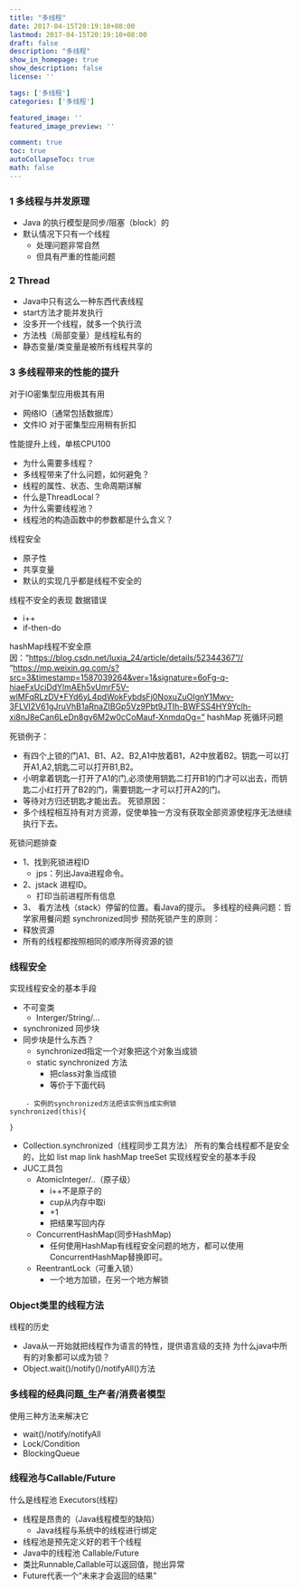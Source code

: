 ```yaml
---
title: "多线程"
date: 2017-04-15T20:19:10+08:00
lastmod: 2017-04-15T20:19:10+08:00
draft: false
description: "多线程"
show_in_homepage: true
show_description: false
license: ''

tags: ['多线程']
categories: ['多线程']

featured_image: ''
featured_image_preview: ''

comment: true
toc: true
autoCollapseToc: true
math: false
---
```


<!--more-->

### 1 多线程与并发原理

- Java 的执行模型是同步/阻塞（block）的
- 默认情况下只有一个线程
    - 处理问题非常自然
    - 但具有严重的性能问题
### 2 Thread
-  Java中只有这么一种东西代表线程
- start方法才能并发执行
- 没多开一个线程，就多一个执行流
- 方法栈（局部变量）是线程私有的
- 静态变量/类变量是被所有线程共享的
### 3 多线程带来的性能的提升
对于IO密集型应用极其有用
- 网络IO（通常包括数据库）
- 文件IO
对于密集型应用稍有折扣

性能提升上线，单核CPU100

- 为什么需要多线程？
- 多线程带来了什么问题，如何避免？
- 线程的属性、状态、生命周期详解
- 什么是ThreadLocal？
- 为什么需要线程池？
- 线程池的构造函数中的参数都是什么含义？

线程安全
- 原子性
- 共享变量
- 默认的实现几乎都是线程不安全的

线程不安全的表现
数据错误
- i++
- if-then-do

hashMap线程不安全原因：“https://blog.csdn.net/luxia_24/article/details/52344367”//
“https://mp.weixin.qq.com/s?src=3&timestamp=1587039264&ver=1&signature=6oFg-q-hiaeFxUciDdYlmAEh5vUmrF5V-wlMFqRLzDV*FYd6yL4pdWokFybdsFj0NoxuZuOIgnY1Mwv-3FLVI2V61gJruVhB1aRnaZIBGp5Vz9Pbt9JTIh-BWFSS4HY9Yclh-xi8nJ8eCan6LeDn8gv6M2w0cCoMauf-XnmdqOg=”
hashMap 死循环问题

死锁例子：
- 有四个上锁的门A1、B1、A2、B2,A1中放着B1，A2中放着B2。钥匙一可以打开A1,A2,钥匙二可以打开B1,B2。
- 小明拿着钥匙一打开了A1的门,必须使用钥匙二打开B1的门才可以出去，而钥匙二小红打开了B2的门，需要钥匙一才可以打开A2的门。
- 等待对方归还钥匙才能出去。
死锁原因：
- 多个线程相互持有对方资源，促使单独一方没有获取全部资源使程序无法继续执行下去。

死锁问题排查
- 1、找到死锁进程ID
    - jps：列出Java进程命令。
- 2、jstack 进程ID。
    - 打印当前进程所有信息
- 3、 看方法栈（stack）停留的位置。看Java的提示。
多线程的经典问题：哲学家用餐问题
synchronized同步
预防死锁产生的原则：
- 释放资源
- 所有的线程都按照相同的顺序所得资源的锁

### 线程安全
实现线程安全的基本手段
- 不可变类
    - Interger/String/...
- synchronized 同步块
- 同步块是什么东西？
    - synchronized指定一个对象把这个对象当成锁
    - static synchronized 方法
        - 把class对象当成锁
        - 等价于下面代码
```
    - 实例的synchronized方法把该实例当成实例锁
synchronized(this){

} 
```    
- Collection.synchronized（线程同步工具方法）
 所有的集合线程都不是安全的，比如 list map link hashMap treeSet
 实现线程安全的基本手段
 - JUC工具包
    - AtomicInteger/..（原子级）
        - i++不是原子的
        - cup从内存中取i
        - +1
        - 把结果写回内存
    - ConcurrentHashMap(同步HashMap)
        - 任何使用HashMap有线程安全问题的地方，都可以使用ConcurrentHashMap替换即可。
    - ReentrantLock（可重入锁）
        - 一个地方加锁，在另一个地方解锁
### Object类里的线程方法
线程的历史
- Java从一开始就把线程作为语言的特性，提供语言级的支持
为什么java中所有的对象都可以成为锁？
- Object.wait()/notify()/notifyAll()方法

### 多线程的经典问题_生产者/消费者模型

使用三种方法来解决它
- wait()/notify/notifyAll
- Lock/Condition
- BlockingQueue

### 线程池与Callable/Future
什么是线程池
Executors(线程)
- 线程是昂贵的（Java线程模型的缺陷）
    - Java线程与系统中的线程进行绑定
- 线程池是预先定义好的若干个线程
- Java中的线程池
Callable/Future
- 类比Runnable,Callable可以返回值，抛出异常
- Future代表一个“未来才会返回的结果”